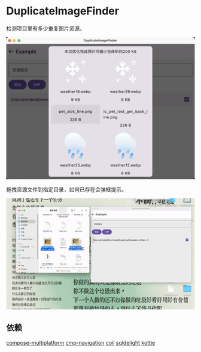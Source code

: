 # DuplicateImageFinder

检测项目里有多少重复图片资源。

![](files/preview.png)

拖拽资源文件到指定目录，如何已存在会弹框提示。

![](files/new_file.gif)

## 依赖

[compose-multiplatform](https://github.com/JetBrains/compose-multiplatform)
[cmp-navigation](https://www.jetbrains.com/help/kotlin-multiplatform-dev/compose-navigation.html)
[coil](https://github.com/coil-kt/coil)
[sqldelight](https://github.com/sqldelight/sqldelight)
[kottie](https://github.com/ismai117/kottie)
